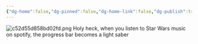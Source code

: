 ```yaml
---
{"dg-home":false,"dg-pinned":false,"dg-home-link":false,"dg-publish":true,"tags":["dgblip"],"disabled rules":["yaml-title","yaml-title-alias","file-name-heading"],"title":"philipp on mastodon @ 2023-01-27","created-date":"2023-01-27T08:57:32","id":109760338483342510,"updated-date":"2025-05-02T08:50:43","dg-path":"blips/109760338483342508.md","permalink":"/blips/109760338483342508/","dgPassFrontmatter":true}
---
```



![c52d55d858bd02fd.png](/img/user/attachments/c52d55d858bd02fd.png)
Holy heck, when you listen to Star Wars music on spotify, the progress bar becomes a light saber



